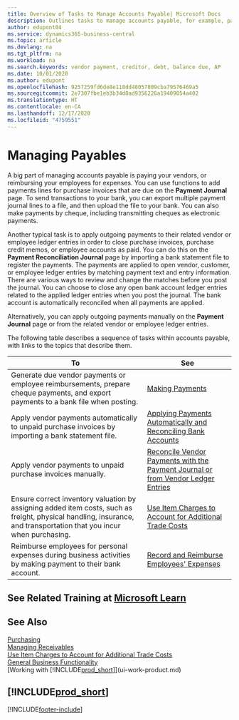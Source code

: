 ```yaml
---
title: Overview of Tasks to Manage Accounts Payable| Microsoft Docs
description: Outlines tasks to manage accounts payable, for example, paying creditors or applying outgoing payments to ledger entries to close invoices or credit memos.
author: edupont04
ms.service: dynamics365-business-central
ms.topic: article
ms.devlang: na
ms.tgt_pltfrm: na
ms.workload: na
ms.search.keywords: vendor payment, creditor, debt, balance due, AP
ms.date: 10/01/2020
ms.author: edupont
ms.openlocfilehash: 9257259fd6de8e118dd48057809cba79576469a5
ms.sourcegitcommit: 2e7307fbe1eb3b34d0ad9356226a19409054a402
ms.translationtype: HT
ms.contentlocale: en-CA
ms.lasthandoff: 12/17/2020
ms.locfileid: "4759551"
---
```

# <a name="managing-payables"></a>Managing Payables

A big part of managing accounts payable is paying your vendors, or reimbursing your employees for expenses. You can use functions to add payments lines for purchase invoices that are due on the **Payment Journal** page. To send transactions to your bank, you can export multiple payment journal lines to a file, and then upload the file to your bank. You can also make payments by cheque, including transmitting cheques as electronic payments.

Another typical task is to apply outgoing payments to their related vendor or employee ledger entries in order to close purchase invoices, purchase credit memos, or employee accounts as paid. You can do this on the **Payment Reconciliation Journal** page by importing a bank statement file to register the payments. The payments are applied to open vendor, customer, or employee ledger entries by matching payment text and entry information. There are various ways to review and change the matches before you post the journal. You can choose to close any open bank account ledger entries related to the applied ledger entries when you post the journal. The bank account is automatically reconciled when all payments are applied.

Alternatively, you can apply outgoing payments manually on the **Payment Journal** page or from the related vendor or employee ledger entries.

The following table describes a sequence of tasks within accounts payable, with links to the topics that describe them.

| To | See |
| --- | --- |
| Generate due vendor payments or employee reimbursements, prepare cheque payments, and export payments to a bank file when posting. |[Making Payments](payables-make-payments.md) |
| Apply vendor payments automatically to unpaid purchase invoices by importing a bank statement file. |[Applying Payments Automatically and Reconciling Bank Accounts](receivables-apply-payments-auto-reconcile-bank-accounts.md) |
| Apply vendor payments to unpaid purchase invoices manually. |[Reconcile Vendor Payments with the Payment Journal or from Vendor Ledger Entries](payables-how-apply-purchase-transactions-manually.md) |
|Ensure correct inventory valuation by assigning added item costs, such as freight, physical handling, insurance, and transportation that you incur when purchasing.|[Use Item Charges to Account for Additional Trade Costs](payables-how-assign-item-charges.md)|
|Reimburse employees for personal expenses during business activities by making payment to their bank account.|[Record and Reimburse Employees' Expenses](finance-how-record-reimburse-employee-expenses.md)|

## <a name="see-related-training-at-microsoft-learn"></a>See Related Training at [Microsoft Learn](/learn/paths/process-customer-vendor-payments-dynamics-365-business-central/)

## <a name="see-also"></a>See Also
[Purchasing](purchasing-manage-purchasing.md)  
[Managing Receivables](receivables-manage-receivables.md)  
[Use Item Charges to Account for Additional Trade Costs](payables-how-assign-item-charges.md)  
[General Business Functionality](ui-across-business-areas.md)  
[Working with [!INCLUDE[prod_short](includes/prod_short.md)]](ui-work-product.md)

## [!INCLUDE[prod_short](includes/free_trial_md.md)]  


[!INCLUDE[footer-include](includes/footer-banner.md)]